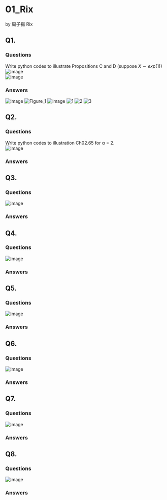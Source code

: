 # 01_Rix

by 周子揚 Rix

## Q1. 

### Questions 

Write python codes to illustrate Propositions C and D (suppose $X\sim exp(1)$)  
![image](https://github.com/user-attachments/assets/440f0b19-087a-45b3-bf30-691e555c702b)  
![image](https://github.com/user-attachments/assets/d240d996-dfe8-4d20-ab16-ee3740f9ea93)

### Answers

![image](https://github.com/user-attachments/assets/f66a033b-dc03-4f0f-ad3a-3a792ced9c49)
![Figure_1](https://github.com/user-attachments/assets/67e9cafc-812d-41d1-952d-b5fbb1423511)
![image](https://github.com/user-attachments/assets/de146f54-2a45-4c0b-b86d-9c506b4ac9ce)
![1](https://github.com/user-attachments/assets/c31e8827-1f09-4553-ad11-6037514ebd6c)
![2](https://github.com/user-attachments/assets/2aa22dd8-e407-4cfa-8c71-875f78b6ec91)
![3](https://github.com/user-attachments/assets/1575a3b4-1ccf-474b-ac2b-d6386e681733)

## Q2. 

### Questions 

Write python codes to illustration Ch02.65 for α = 2.  
![image](https://github.com/user-attachments/assets/be8180d5-c5d3-434e-a10e-0efbd4742f79)

### Answers



## Q3. 

### Questions 

![image](https://github.com/user-attachments/assets/b5e632ab-3048-4c58-aeaa-2e314b5d143d)

### Answers



## Q4. 

### Questions 

![image](https://github.com/user-attachments/assets/e29f142f-200a-4222-9451-29dcc4cd04de)

### Answers



## Q5. 

### Questions 

![image](https://github.com/user-attachments/assets/ff45c0f7-5594-43c3-a4f1-aa21149cf166)

### Answers



## Q6. 

### Questions 

![image](https://github.com/user-attachments/assets/e00e2cca-6f75-4f4b-a6cd-65324c1975a7)

### Answers



## Q7. 

### Questions 

![image](https://github.com/user-attachments/assets/e83745ed-a711-42c0-a065-1cc0e58f720e)

### Answers



## Q8. 

### Questions 

![image](https://github.com/user-attachments/assets/c12aa6f1-ffd9-4b53-919d-0ee1aee17325)

### Answers

